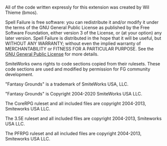 All of the code written expressly for this extension was created by Wil Thieme (bmos).

Spell Failure is free software: you can redistribute it and/or modify it under the terms of the GNU General Public License as published by the Free Software Foundation, either version 3 of the License, or (at your option) any later version. Spell Failure is distributed in the hope that it will be useful, but WITHOUT ANY WARRANTY; without even the implied warranty of MERCHANTABILITY or FITNESS FOR A PARTICULAR PURPOSE.  See the [GNU General Public License](https://www.gnu.org/licenses/) for more details.

SmiteWorks owns rights to code sections copied from their rulesets. These code sections are used and modified by permission for FG community development.

"Fantasy Grounds" is a trademark of SmiteWorks USA, LLC.

"Fantasy Grounds" is Copyright 2004-2020 SmiteWorks USA LLC.

The CoreRPG ruleset and all included files are copyright 2004-2013, Smiteworks USA LLC.

The 3.5E ruleset and all included files are copyright 2004-2013, Smiteworks USA LLC.

The PFRPG ruleset and all included files are copyright 2004-2013, Smiteworks USA LLC.
